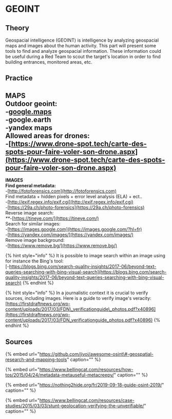 # GEOINT

## Theory <a id="theory"></a>

Geospacial intelligence \(GEOINT\) is intelligence by analyzing geospacial maps and images about the human activity. This part will present some tools to find and analyze geospacial information. These information could be useful during a Red Team to scout the target's location in order to find building entrances, monitored areas, etc.

## Practice <a id="practice"></a>

**MAPS  
Outdoor geoint:**  
-[google.maps](https://www.google.com/maps)  
-google.earth  
-yandex maps  
**Allowed areas for drones:**  
-[https://www.drone-spot.tech/carte-des-spots-pour-faire-voler-son-drone.aspx](https://www.drone-spot.tech/carte-des-spots-pour-faire-voler-son-drone.aspx)  
-

**IMAGES  
Find general metadata:**  
-[http://fotoforensics.com](http://fotoforensics.com)  
Find metadata + hidden pixels + error level analysis \(ELA\) + ect..  
-[http://exif.regex.info/exif.cgi](http://exif.regex.info/exif.cgi)  
-[https://29a.ch/photo-forensics](https://29a.ch/photo-forensics)  
Reverse image search:  
_\*\*_-[https://tineye.com/](https://tineye.com/)  
Search for similar images:  
-[https://images.google.com](https://images.google.com/?hl=fr)  
-[https://yandex.com/images/](https://yandex.com/images/)  
Remove image background:  
-[https://www.remove.bg/](https://www.remove.bg/)

{% hint style="info" %}
It is possible to image search within an image using for instance the Bing's tool:  
[-https://blogs.bing.com/search-quality-insights/2017-06/beyond-text-queries-searching-with-bing-visual-search](https://blogs.bing.com/search-quality-insights/2017-06/beyond-text-queries-searching-with-bing-visual-search)
{% endhint %}

{% hint style="info" %}
In a journalistic context it is crucial to verify sources, including images. Here is a guide to verify image's veracity:  
[https://firstdraftnews.org/wp-content/uploads/2017/03/FDN\_verificationguide\_photos.pdf?x40896](https://firstdraftnews.org/wp-content/uploads/2017/03/FDN_verificationguide_photos.pdf?x40896)
{% endhint %}

## Sources

{% embed url="https://github.com/jivoi/awesome-osint\#-geospatial-research-and-mapping-tools" caption="" %}

{% embed url="https://www.bellingcat.com/resources/how-tos/2015/04/24/metadata-metauseful-metacreepy/" caption="" %}

{% embed url="https://nothing2hide.org/fr/2019-09-18-guide-osint-2019/" caption="" %}

{% embed url="https://www.bellingcat.com/resources/case-studies/2015/03/03/stunt-geolocation-verifying-the-unverifiable/" caption="" %}


